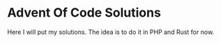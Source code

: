 # Advent Of Code Solutions

Here I will put my solutions. The idea is to do it in PHP and Rust for now.	
